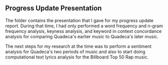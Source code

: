 ## Progress Update Presentation

The folder contains the presentation that I gave for my progress update report. During that time, I had only performed a word frequency and n-gram frequency analysis, keyness analysis, and keyword in context concordance analysis for comparing Quadeca's earlier music to Quadeca's later music.

The next steps for my research at the time was to perform a sentiment analysis for Quadeca's two periods of music and also to start doing computational text lyrics analysis for the Billboard Top 50 Rap music.
